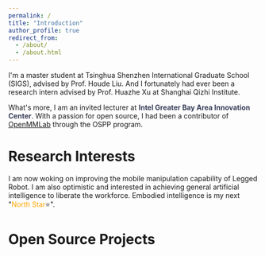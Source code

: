 ```yaml
---
permalink: /
title: "Introduction"
author_profile: true
redirect_from: 
  - /about/
  - /about.html
---
```


I'm a master student at Tsinghua Shenzhen International Graduate School (SIGS), advised by Prof. Houde Liu. And I fortunately had ever been a research intern advised by Prof. Huazhe Xu at Shanghai Qizhi Institute.

 What's more, I am an invited lecturer at <b><span style="color: rgb(55, 61, 86);">Intel Greater Bay Area Innovation Center</span></b>. With a passion for open source, I had been a contributor of [OpenMMLab](https://github.com/open-mmlab) through the OSPP program.

Research Interests
======
I am now woking on improving the mobile manipulation capability of Legged Robot. I am also optimistic and interested in achieving general artificial intelligence to liberate the workforce. Embodied intelligence is my next "<span style="color: orange;">North Star</span>⭐".


Open Source Projects
======

